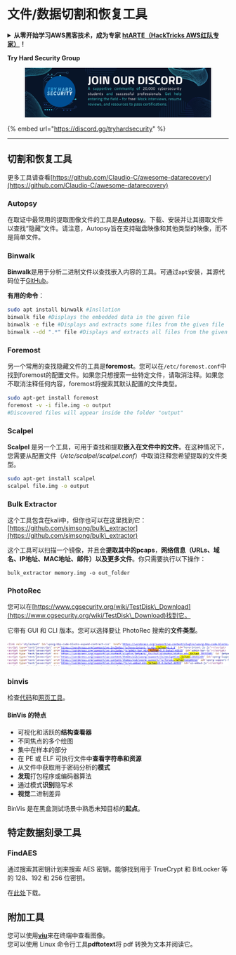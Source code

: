# 文件/数据切割和恢复工具

<details>

<summary><strong>从零开始学习AWS黑客技术，成为专家</strong> <a href="https://training.hacktricks.xyz/courses/arte"><strong>htARTE（HackTricks AWS红队专家）</strong></a><strong>！</strong></summary>

支持HackTricks的其他方式：

- 如果您想看到您的**公司在HackTricks中做广告**或**下载PDF格式的HackTricks**，请查看[**订阅计划**](https://github.com/sponsors/carlospolop)!
- 获取[**官方PEASS & HackTricks周边产品**](https://peass.creator-spring.com)
- 探索[**PEASS家族**](https://opensea.io/collection/the-peass-family)，我们的独家[**NFTs**](https://opensea.io/collection/the-peass-family)
- **加入** 💬 [**Discord群**](https://discord.gg/hRep4RUj7f) 或 [**电报群**](https://t.me/peass) 或 **关注**我们的**Twitter** 🐦 [**@hacktricks\_live**](https://twitter.com/hacktricks\_live)**。**
- 通过向[**HackTricks**](https://github.com/carlospolop/hacktricks)和[**HackTricks Cloud**](https://github.com/carlospolop/hacktricks-cloud) github仓库提交PR来分享您的黑客技巧。

</details>

**Try Hard Security Group**

<figure><img src="/.gitbook/assets/telegram-cloud-document-1-5159108904864449420.jpg" alt=""><figcaption></figcaption></figure>

{% embed url="https://discord.gg/tryhardsecurity" %}

***

## 切割和恢复工具

更多工具请查看[https://github.com/Claudio-C/awesome-datarecovery](https://github.com/Claudio-C/awesome-datarecovery)

### Autopsy

在取证中最常用的提取图像文件的工具是[**Autopsy**](https://www.autopsy.com/download/)。下载、安装并让其摄取文件以查找“隐藏”文件。请注意，Autopsy旨在支持磁盘映像和其他类型的映像，而不是简单文件。

### Binwalk <a href="#binwalk" id="binwalk"></a>

**Binwalk**是用于分析二进制文件以查找嵌入内容的工具。可通过`apt`安装，其源代码位于[GitHub](https://github.com/ReFirmLabs/binwalk)。

**有用的命令**：
```bash
sudo apt install binwalk #Insllation
binwalk file #Displays the embedded data in the given file
binwalk -e file #Displays and extracts some files from the given file
binwalk --dd ".*" file #Displays and extracts all files from the given file
```
### Foremost

另一个常用的查找隐藏文件的工具是**foremost**。您可以在`/etc/foremost.conf`中找到foremost的配置文件。如果您只想搜索一些特定文件，请取消注释。如果您不取消注释任何内容，foremost将搜索其默认配置的文件类型。
```bash
sudo apt-get install foremost
foremost -v -i file.img -o output
#Discovered files will appear inside the folder "output"
```
### **Scalpel**

**Scalpel** 是另一个工具，可用于查找和提取**嵌入在文件中的文件**。在这种情况下，您需要从配置文件（_/etc/scalpel/scalpel.conf_）中取消注释您希望提取的文件类型。
```bash
sudo apt-get install scalpel
scalpel file.img -o output
```
### Bulk Extractor

这个工具包含在kali中，但你也可以在这里找到它：[https://github.com/simsong/bulk\_extractor](https://github.com/simsong/bulk\_extractor)

这个工具可以扫描一个镜像，并且会**提取其中的pcaps**，**网络信息（URLs、域名、IP地址、MAC地址、邮件）**以及更多**文件**。你只需要执行以下操作：
```
bulk_extractor memory.img -o out_folder
```
### PhotoRec

您可以在[https://www.cgsecurity.org/wiki/TestDisk\_Download](https://www.cgsecurity.org/wiki/TestDisk\_Download)找到它。

它带有 GUI 和 CLI 版本。您可以选择要让 PhotoRec 搜索的**文件类型**。

![](<../../../.gitbook/assets/image (524).png>)

### binvis

检查[代码](https://code.google.com/archive/p/binvis/)和[网页工具](https://binvis.io/#/)。

#### BinVis 的特点

- 可视化和活跃的**结构查看器**
- 不同焦点的多个绘图
- 集中在样本的部分
- 在 PE 或 ELF 可执行文件中**查看字符串和资源**
- 从文件中获取用于密码分析的**模式**
- **发现**打包程序或编码器算法
- 通过模式**识别**隐写术
- **视觉**二进制差异

BinVis 是在黑盒测试场景中熟悉未知目标的**起点**。

## 特定数据刻录工具

### FindAES

通过搜索其密钥计划来搜索 AES 密钥。能够找到用于 TrueCrypt 和 BitLocker 等的 128、192 和 256 位密钥。

在[此处](https://sourceforge.net/projects/findaes/)下载。

## 附加工具

您可以使用[**viu**](https://github.com/atanunq/viu)来在终端中查看图像。\
您可以使用 Linux 命令行工具**pdftotext**将 pdf 转换为文本并阅读它。
